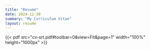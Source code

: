 ```yaml
---
title: "Resumé"
date: 2024-12-30
summary: "My Curriculum Vitae"
layout: resume
---
```


{{< pdf src="cv-srt.pdf#toolbar=0&view=Fit&page=1" width="100%" height="1000px" >}}
